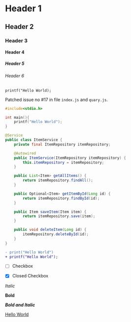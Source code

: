 # Header 1

## Header 2

### Header 3

#### Header 4

##### Header 5

###### Header 6

`printf("Hello World);`

Patched issue no #17 in file `index.js` and `quary.js`.

```c
#include<stdio.h>

int main(){
    printf("Hello World");
}
```

```java
@Service
public class ItemService {
    private final ItemRepository itemRepository;

    @Autowired
    public ItemService(ItemRepository itemRepository) {
        this.itemRepository = itemRepository;
    }

    public List<Item> getAllItems() {
        return itemRepository.findAll();
    }

    public Optional<Item> getItemById(Long id) {
        return itemRepository.findById(id);
    }

    public Item saveItem(Item item) {
        return itemRepository.save(item);
    }

    public void deleteItem(Long id) {
        itemRepository.deleteById(id);
    }
}
```

```diff
- print("Hello World")
+ printf("Hello World");
```

- [ ] Checkbox

- [x] Closed Checkbox

*Italic*

**Bold**

***Bold and Italic***

<u>Hello World</u>

